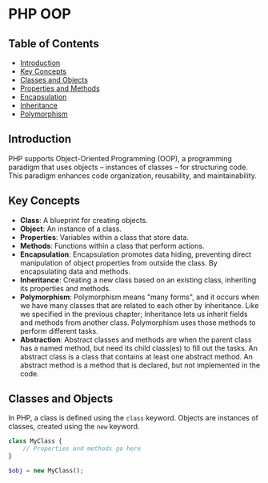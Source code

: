 # PHP OOP 


## Table of Contents

- [Introduction](#introduction)
- [Key Concepts](#key-concepts)
- [Classes and Objects](#classes-and-objects)
- [Properties and Methods](#properties-and-methods)
- [Encapsulation](#encapsulation)
- [Inheritance](#inheritance)
- [Polymorphism](#polymorphism)

## Introduction

PHP supports Object-Oriented Programming (OOP), a programming paradigm that uses objects – instances of classes – for structuring code. This paradigm enhances code organization, reusability, and maintainability.



## Key Concepts

- **Class**: A blueprint for creating objects.
- **Object**: An instance of a class.
- **Properties**: Variables within a class that store data.
- **Methods**: Functions within a class that perform actions.
- **Encapsulation**: Encapsulation promotes data hiding, preventing direct manipulation of object properties from outside the class. By encapsulating data and methods.
- **Inheritance**: Creating a new class based on an existing class, inheriting its properties and methods.
- **Polymorphism**: Polymorphism means "many forms", and it occurs when we have many classes that are related to each other by inheritance. Like we specified in the previous chapter; Inheritance lets us inherit fields and methods from another class. Polymorphism uses those methods to perform different tasks.
- **Abstraction**: Abstract classes and methods are when the parent class has a named method, but need its child class(es) to fill out the tasks.
An abstract class is a class that contains at least one abstract method. An abstract method is a method that is declared, but not implemented in the code.

## Classes and Objects

In PHP, a class is defined using the `class` keyword. Objects are instances of classes, created using the `new` keyword.

```php
class MyClass {
    // Properties and methods go here
}

$obj = new MyClass();